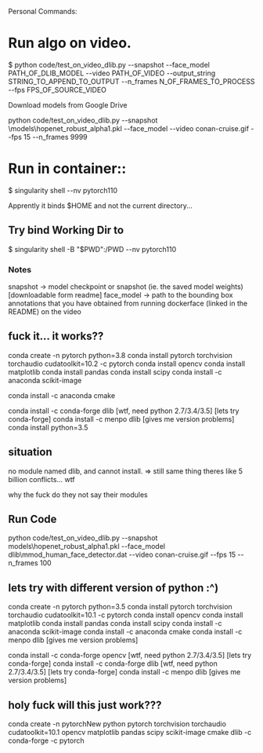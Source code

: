 Personal Commands:

# Run algo on video.
$ python code/test_on_video_dlib.py --snapshot <PATH TO SNAPSHOT> --face_model PATH_OF_DLIB_MODEL --video PATH_OF_VIDEO --output_string STRING_TO_APPEND_TO_OUTPUT --n_frames N_OF_FRAMES_TO_PROCESS --fps FPS_OF_SOURCE_VIDEO

Download models from Google Drive

python code/test_on_video_dlib.py --snapshot \models\hopenet_robust_alpha1.pkl --face_model  --video conan-cruise.gif --fps 15 --n_frames 9999
# Run in container::
$ singularity shell --nv pytorch110

Apprently it binds $HOME and not the current directory...

## Try bind Working Dir to 
$ singularity shell -B "$PWD":/PWD --nv pytorch110







### Notes
snapshot -> model checkpoint or snapshot (ie. the saved model weights)  [downloadable form readme]
face_model -> path to the bounding box annotations that you have obtained from running dockerface (linked in the README) on the video



## fuck it... it works??
conda create -n pytorch python=3.8
conda install pytorch torchvision torchaudio cudatoolkit=10.2 -c pytorch
conda install opencv
conda install matplotlib
conda install pandas
conda install scipy
conda install -c anaconda scikit-image

conda install -c anaconda cmake

conda install -c conda-forge dlib    [wtf, need python 2.7/3.4/3.5] [lets try conda-forge]
conda install -c menpo dlib [gives me version problems]
conda install python=3.5


## situation
no module named dlib, and cannot install.
=> still same thing
theres like 5 billion conflicts... wtf

why the fuck do they not say their modules  

## Run Code
python code/test_on_video_dlib.py --snapshot models\hopenet_robust_alpha1.pkl --face_model dlib\mmod_human_face_detector.dat  --video conan-cruise.gif --fps 15 --n_frames 100

## lets try with different version of python :^)
conda create -n pytorch python=3.5
conda install pytorch torchvision torchaudio cudatoolkit=10.1 -c pytorch
conda install opencv
conda install matplotlib
conda install pandas
conda install scipy
conda install -c anaconda scikit-image
conda install -c anaconda cmake
conda install -c menpo dlib [gives me version problems]


conda install -c conda-forge opencv    [wtf, need python 2.7/3.4/3.5] [lets try conda-forge]
conda install -c conda-forge dlib    [wtf, need python 2.7/3.4/3.5] [lets try conda-forge]
conda install -c menpo dlib [gives me version problems]

## holy fuck will this just work???
conda create -n pytorchNew python pytorch torchvision torchaudio cudatoolkit=10.1 opencv matplotlib pandas scipy scikit-image cmake dlib -c conda-forge -c pytorch



